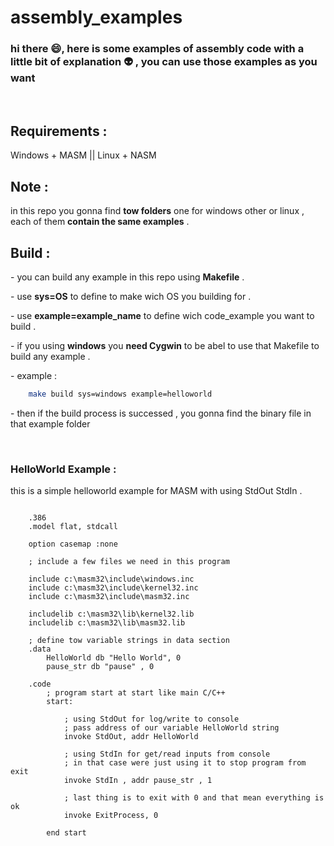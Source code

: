 <h1> assembly_examples </h1>

<h3> 
    hi there 😄, here is some examples of assembly 
    code with a little bit of explanation 👽 , 
    you can use those examples as you want 
</h3>

<br>

<h2> Requirements : </h2>
<p> Windows + MASM || Linux + NASM </p>


<h2> Note : </h2>
<p> 
    in this repo you gonna find <b>tow folders</b> one 
    for windows other or linux , each of them <b>contain 
    the same examples</b> .
</p>

<h2> Build : </h2>
<p>
    - you can build any example in this repo using <b>Makefile</b> .
</p>
<p>
    - use <b>sys=OS</b> to define to make wich OS you building for .
</p>
<p>
    - use <b>example=example_name</b> to define wich code_example you want to build .
</p>
<p>
    - if you using <b>windows</b> you <b>need Cygwin</b> to be abel to use that Makefile to build any example . 
</p>
<p> 
    - example :
</p>
   
```bash
    make build sys=windows example=helloworld
```
    
<p>
    - then if the build process is successed , you gonna find 
    the binary file in that example folder 
</p>

<br>
<h3> HelloWorld Example :</h3>
<p> 
    this is a simple helloworld example for MASM with 
    using StdOut StdIn .
</p>

```assembly

    .386
    .model flat, stdcall

    option casemap :none

    ; include a few files we need in this program

    include c:\masm32\include\windows.inc
    include c:\masm32\include\kernel32.inc
    include c:\masm32\include\masm32.inc

    includelib c:\masm32\lib\kernel32.lib
    includelib c:\masm32\lib\masm32.lib

    ; define tow variable strings in data section
    .data
        HelloWorld db "Hello World", 0
        pause_str db "pause" , 0

    .code
        ; program start at start like main C/C++
        start:

            ; using StdOut for log/write to console
            ; pass address of our variable HelloWorld string
            invoke StdOut, addr HelloWorld
            
            ; using StdIn for get/read inputs from console
            ; in that case were just using it to stop program from exit
            invoke StdIn , addr pause_str , 1
        
            ; last thing is to exit with 0 and that mean everything is ok 
            invoke ExitProcess, 0
            
        end start
``` 
